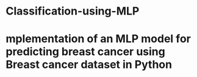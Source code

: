 # Classification-using-MLP

# mplementation of an MLP model for predicting breast cancer using Breast cancer dataset in Python 
